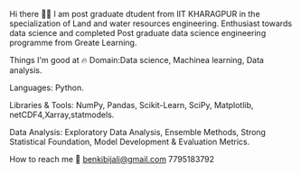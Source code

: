 
Hi there 👋🏻
I am post graduate dtudent from IIT KHARAGPUR in the specialization of Land and water resources engineering. Enthusiast towards data science and completed Post graduate data science engineering programme from Greate Learning.



Things I'm good at 🔥
Domain:Data science, Machinea learning, Data analysis.

Languages: Python.


Libraries & Tools:  NumPy, Pandas, Scikit-Learn, SciPy, Matplotlib, netCDF4,Xarray,statmodels.

Data Analysis: Exploratory Data Analysis, Ensemble Methods, Strong Statistical Foundation, Model Development & Evaluation Metrics.

How to reach me 📱
benkibijali@gmail.com
7795183792

    
